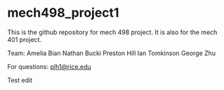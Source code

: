 # mech498_project1
This is the github repository for mech 498 project. It is also for the mech 401 project. 

Team:
Amelia Bian
Nathan Bucki
Preston Hill
Ian Tomkinson
George Zhu

For questions:
plh1@rice.edu

Test edit
